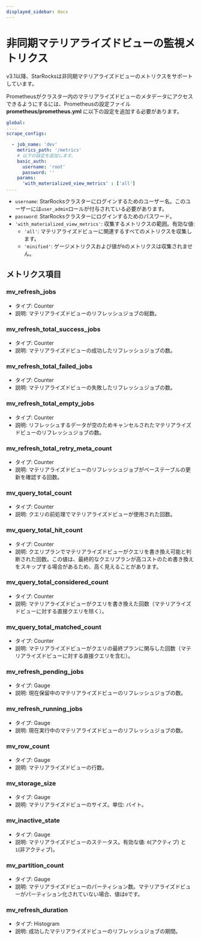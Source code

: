 ```yaml
---
displayed_sidebar: docs
---
```


# 非同期マテリアライズドビューの監視メトリクス

v3.1以降、StarRocksは非同期マテリアライズドビューのメトリクスをサポートしています。

Prometheusがクラスター内のマテリアライズドビューのメタデータにアクセスできるようにするには、Prometheusの設定ファイル **prometheus/prometheus.yml** に以下の設定を追加する必要があります。

```YAML
global:
....
scrape_configs:

  - job_name: 'dev' 
    metrics_path: '/metrics'    
    # 以下の設定を追加します。
    basic_auth:
      username: 'root'
      password: ''
    params:
      'with_materialized_view_metrics' : ['all']   
....
```

- `username`: StarRocksクラスターにログインするためのユーザー名。このユーザーには`user_admin`ロールが付与されている必要があります。
- `password`: StarRocksクラスターにログインするためのパスワード。
- `'with_materialized_view_metrics'`: 収集するメトリクスの範囲。有効な値:
  - `'all'`: マテリアライズドビューに関連するすべてのメトリクスを収集します。
  - `'minified'`: ゲージメトリクスおよび値が`0`のメトリクスは収集されません。

## メトリクス項目

### mv_refresh_jobs

- タイプ: Counter
- 説明: マテリアライズドビューのリフレッシュジョブの総数。

### mv_refresh_total_success_jobs

- タイプ: Counter
- 説明: マテリアライズドビューの成功したリフレッシュジョブの数。

### mv_refresh_total_failed_jobs

- タイプ: Counter
- 説明: マテリアライズドビューの失敗したリフレッシュジョブの数。

### mv_refresh_total_empty_jobs

- タイプ: Counter
- 説明: リフレッシュするデータが空のためキャンセルされたマテリアライズドビューのリフレッシュジョブの数。

### mv_refresh_total_retry_meta_count

- タイプ: Counter
- 説明: マテリアライズドビューのリフレッシュジョブがベーステーブルの更新を確認する回数。

### mv_query_total_count

- タイプ: Counter
- 説明: クエリの前処理でマテリアライズドビューが使用された回数。

### mv_query_total_hit_count

- タイプ: Counter
- 説明: クエリプランでマテリアライズドビューがクエリを書き換え可能と判断された回数。この値は、最終的なクエリプランが高コストのため書き換えをスキップする場合があるため、高く見えることがあります。

### mv_query_total_considered_count

- タイプ: Counter
- 説明: マテリアライズドビューがクエリを書き換えた回数（マテリアライズドビューに対する直接クエリを除く）。

### mv_query_total_matched_count

- タイプ: Counter
- 説明: マテリアライズドビューがクエリの最終プランに関与した回数（マテリアライズドビューに対する直接クエリを含む）。

### mv_refresh_pending_jobs

- タイプ: Gauge
- 説明: 現在保留中のマテリアライズドビューのリフレッシュジョブの数。

### mv_refresh_running_jobs

- タイプ: Gauge
- 説明: 現在実行中のマテリアライズドビューのリフレッシュジョブの数。

### mv_row_count

- タイプ: Gauge
- 説明: マテリアライズドビューの行数。

### mv_storage_size

- タイプ: Gauge
- 説明: マテリアライズドビューのサイズ。単位: バイト。

### mv_inactive_state

- タイプ: Gauge
- 説明: マテリアライズドビューのステータス。有効な値: `0`(アクティブ) と `1`(非アクティブ)。

### mv_partition_count

- タイプ: Gauge
- 説明: マテリアライズドビューのパーティション数。マテリアライズドビューがパーティション化されていない場合、値は`0`です。

### mv_refresh_duration

- タイプ: Histogram
- 説明: 成功したマテリアライズドビューのリフレッシュジョブの期間。